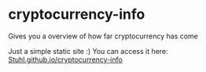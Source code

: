 # cryptocurrency-info
Gives you a overview of how far cryptocurrency has come

Just a simple static site :)
You can access it here: [Stuhl.github.io/cryptocurrency-info](Stuhl.github.io/cryptocurrency-info)
